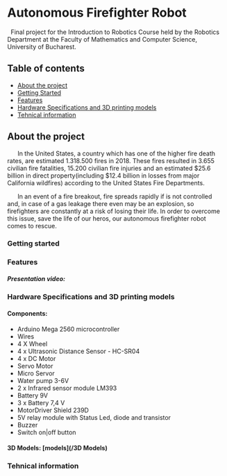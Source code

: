 # Autonomous Firefighter Robot
&nbsp; Final project for the Introduction to Robotics Course held by the Robotics Department at the Faculty of Mathematics and Computer Science,
University of Bucharest.

## Table of contents
* [About the project](#about-the-project)
* [Getting Started](#getting-started)
* [Features](#features)
* [Hardware Specifications and 3D printing models](#hardware-specifications-and-3d-printing-models)
* [Tehnical information](#tehnical-information)


## About the project
&nbsp; &nbsp; &nbsp; In the United States, a country which has one of the higher fire death rates, are estimated 1.318.500 fires in 2018. These fires resulted in 3.655 civilian fire fatalities, 15.200 civilian fire injuries and an estimated $25.6 billion in direct property(including $12.4 billion in losses from major California wildfires) according to the United States Fire Departments.  

&nbsp; &nbsp; &nbsp; In an event of a fire breakout, fire spreads rapidly if is not controlled and, in case of a gas leakage there even may be an explosion, so firefighters are constantly at a risk of losing their life. In order to overcome this issue, save the life of our heros, our autonomous firefighter robot comes to rescue. 

### Getting started

### Features

##### Presentation video: 

### Hardware Specifications and 3D printing models

#### Components:
* Arduino Mega 2560 microcontroller 
* Wires
* 4 X Wheel
* 4 x Ultrasonic Distance Sensor - HC-SR04
* 4 x DC Motor
* Servo Motor
* Micro Servor
* Water pump 3-6V 
* 2 x Infrared sensor module LM393
* Battery 9V
* 3 x Battery 7,4 V
* MotorDriver Shield 239D
* 5V relay module with Status Led, diode and transistor
* Buzzer
* Switch on|off button

#### 3D Models: [models](/3D Models)


### Tehnical information
